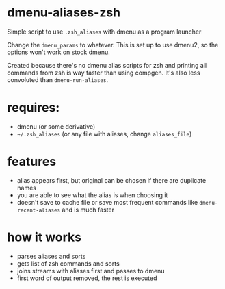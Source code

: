 # dmenu-aliases-zsh
Simple script to use `.zsh_aliases` with dmenu as a program launcher

Change the `dmenu_params` to whatever. This is set up to use dmenu2, so the options won't work on stock dmenu.

Created because there's no dmenu alias scripts for zsh and printing all commands from zsh is way faster than using compgen. It's also less convoluted than `dmenu-run-aliases`.

# requires:
* dmenu (or some derivative)
* `~/.zsh_aliases` (or any file with aliases, change `aliases_file`)

# features
* alias appears first, but original can be chosen if there are duplicate names
* you are able to see what the alias is when choosing it
* doesn't save to cache file or save most frequent commands like `dmenu-recent-aliases` and is much faster

# how it works
* parses aliases and sorts
* gets list of zsh commands and sorts
* joins streams with aliases first and passes to dmenu
* first word of output removed, the rest is executed
